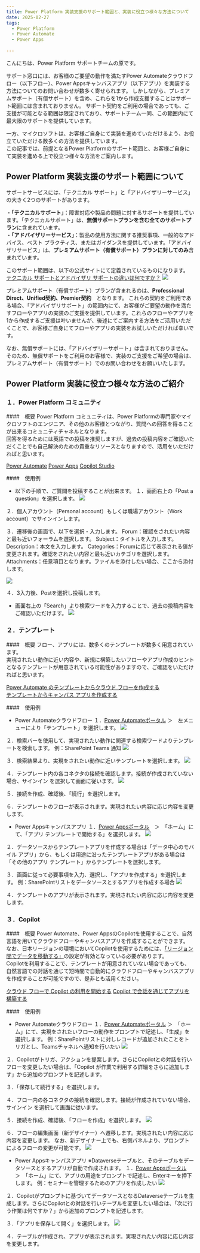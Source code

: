 ```yaml
---
title: Power Platform 実装支援のサポート範囲と、実装に役立つ様々な方法について
date: 2025-02-27 
tags:
  - Power Platform
  - Power Automate
  - Power Apps
  
---
```


こんにちは、Power Platform サポートチームの原です。

サポート窓口には、お客様のご要望の動作を満たすPower Automateクラウドフロー（以下フロー）、Power Appsキャンバスアプリ（以下アプリ）を実装する方法についてのお問い合わせが数多く寄せられます。
しかしながら、プレミアムサポート（有償サポート）を含め、これらを1から作成支援することはサポート範囲には含まれておりません。 
サポート契約をご利用の場合であっても、ご支援が可能となる範囲は限定されており、サポートチーム一同、この範囲内にて最大限のサポートを提供しています。

一方、マイクロソフトは、お客様ご自身にて実装を進めていただけるよう、お役立ていただける数多くの方法を提供しています。  
この記事では、前提となるPower Platformのサポート範囲と、お客様ご自身にて実装を進める上で役立つ様々な方法をご案内します。

<!-- more -->

## Power Platform 実装支援のサポート範囲について
サポートサービスには、「テクニカル サポート」と「アドバイザリーサービス」の大きく2つのサポートがあります。  

・**「テクニカルサポート」**：障害対応や製品の問題に対するサポートを提供しています。「テクニカルサポート」は、**無償サポートプランを含む全てのサポートプラン**に含まれています。  
・**「アドバイザリーサービス」**：製品の使用方法に関する推奨事項、一般的なアドバイス、ベスト プラクティス、またはガイダンスを提供しています。「アドバイザリサービス」は、**プレミアムサポート（有償サポート）プランに対してのみ**含まれています。  

このサポート範囲は、以下の公式サイトにて定義されているものになります。
[テクニカル サポートとアドバイザリ サポートの違いは何ですか？](https://www.microsoft.com/ja-jp/dynamics-365/support)
![](Support-boundary-developguidance/support-boundary.png)

プレミアムサポート（有償サポート）プランが含まれるのは、**Professional Direct、Unified契約、Premier契約**　となります。
これらの契約をご利用である場合、「アドバイザリサポート」の範囲内にて、お客様がご要望の動作を満たすフローやアプリの実装のご支援を提供しています。これらのフローやアプリを1から作成するご支援は叶いませんが、後述にてご案内する方法をご活用いただくことで、お客様ご自身にてフローやアプリの実装をお試しいただければ幸いです。

なお、無償サポートには、「アドバイザリーサポート」は含まれておりません。そのため、無償サポートをご利用のお客様で、実装のご支援をご希望の場合は、プレミアムサポート（有償サポート）でのお問い合わせをお願いいたします。


## Power Platform 実装に役立つ様々な方法のご紹介
### １．Power Platform コミュニティ
####　概要
Power Platform コミュニティは、Power Platformの専門家やマイクロソフトのエンジニア、その他のお客様とつながり、質問への回答を得ることが出来るコミュニティチャネルとなります。  
回答を得るためには英語での投稿を推奨しますが、過去の投稿内容をご確認いただくことでも自己解決のための貴重なリソースとなりますので、活用をいただければと思います。

[Power Automate](https://communitypowerplatformprod.powerappsportals.com/forums/thread/?groupid=46ce02a3-e1a7-4176-81fc-d93a4001d287)
[Power Apps](https://communitypowerplatformprod.powerappsportals.com/forums/thread/?groupid=b5652dc6-2c99-4e33-8b6f-45be4a896a40)
[Copilot Studio](https://communitypowerplatformprod.powerappsportals.com/forums/thread/?groupid=db8f53c2-767d-47d6-a1ae-fe4c828a6553)

####　使用例
- 以下の手順で、ご質問を投稿することが出来ます。
１．画面右上の「Post a question」を選択します。
![](Support-boundary-developguidance/post-a-question.png)

２．個人アカウント（Personal account）もしくは職場アカウント（Work account）でサインインします。

３．遷移後の画面で、以下を選択・入力します。
Forum：確認をされたい内容と最も近いフォーラムを選択します。
Subject：タイトルを入力します。
Description：本文を入力します。
Categories：Forumに応じて表示される値が変更されます。確認をされたい内容と最も近いカテゴリを選択します。
Attachments：任意項目となります。ファイルを添付したい場合、ここから添付します。

![](Support-boundary-developguidance/post-your-question-to-a-forum.png)

４．3入力後、Postを選択し投稿します。

- 画面右上の「Search」より検索ワードを入力することで、過去の投稿内容をご確認いただけます。
![](Support-boundary-developguidance/search.png)

### ２．テンプレート
####　概要
フロー、アプリには、数多くのテンプレートが数多く用意されています。  
実現されたい動作に近い内容や、新規に構築したいフローやアプリ作成のヒントとなるテンプレートが用意されている可能性がありますので、ご確認をいただければと思います。  

[Power Automate のテンプレートからクラウド フローを作成する](https://learn.microsoft.com/ja-jp/power-automate/get-started-logic-template)  
[テンプレートからキャンバス アプリを作成する](https://learn.microsoft.com/ja-jp/power-apps/maker/canvas-apps/get-started-test-drive)  

####　使用例
- Power Automateクラウドフロー
１．[Power Automateポータル](https://make.powerautomate.com/) ＞　左メニューにより「テンプレート」を選択します。
![](Support-boundary-developguidance/template-menu.png)

２．検索バーを使用して、実現されたい動作に関連する検索ワードよりテンプレートを検索します。
例：SharePoint Teams 通知
![](Support-boundary-developguidance/template-list.png)

３．検索結果より、実現をされたい動作に近いテンプレートを選択します。
![](Support-boundary-developguidance/template-result.png)

４．テンプレート内の各コネクタの接続を確認します。接続が作成されていない場合、サインイン を選択して画面に従います。
![](Support-boundary-developguidance/template-connection.png)

５．接続を作成、確認後、「続行」を選択します。

６．テンプレートのフローが表示されます。実現されたい内容に応じ内容を変更します。

- Power Appsキャンバスアプリ
１．[Power Appsポータル](https://make.powerapps.com/)　＞　「ホーム」にて、「アプリ テンプレートで開始する」を選択します。
![](Support-boundary-developguidance/canvasapp-template.png)

２．データソースからテンプレートアプリを作成する場合は「データ中心のモバイル アプリ」から、もしくは用途に沿ったテンプレートアプリがある場合は「その他のアプリ テンプレート」からテンプレートを選択します。

３．画面に従って必要事項を入力、選択し、「アプリを作成する」を選択します。
例：SharePointリストをデータソースとするアプリを作成する場合
![](Support-boundary-developguidance/SPO-template.png)

４．テンプレートのアプリが表示されます。実現されたい内容に応じ内容を変更します。


### ３．Copilot
####　概要
Power Automate、Power AppsのCopilotを使用することで、自然言語を用いてクラウドフローやキャンバスアプリを作成することができます。  
なお、日本リージョンの環境においてCopilotを使用するためには、[「リージョン間でデータを移動する」](https://learn.microsoft.com/ja-jp/power-platform/admin/geographical-availability-copilot#turn-on-copilots-and-generative-ai-features-1)の設定が有効となっている必要があります。  
Copilotを利用することで、テンプレートが用意されていない場合であっても、自然言語での対話を通じて短時間で自動的にクラウドフローやキャンバスアプリを作成することが可能ですので、是非とも活用ください。  

[クラウド フローで Copilot の利用を開始する](https://learn.microsoft.com/ja-jp/power-automate/get-started-with-copilot)
[Copilot で会話を通じてアプリを構築する](https://learn.microsoft.com/ja-jp/power-apps/maker/canvas-apps/ai-conversations-create-app)

####　使用例
- Power Automateクラウドフロー
１．[Power Automateポータル](https://make.powerautomate.com/) ＞　「ホーム」にて、実現をされたいフローの動作をプロンプトで記述し、「生成」を選択します。
例：SharePointリストに対しレコードが追加されたことをトリガとし、Teamsチャネルへ通知を行いたい
![](Support-boundary-developguidance/flow-prompt.png)

２．Copilotがトリガ、アクションを提案します。さらにCopilotとの対話を行いフローを変更したい場合は、「Copilot が作業で利用する詳細をさらに追加します」から追加のプロンプトを記述します。

３．「保存して続行する」を選択します。

４．フロー内の各コネクタの接続を確認します。接続が作成されていない場合、サインイン を選択して画面に従います。

５．接続を作成、確認後、「フローを作成」を選択します。
![](Support-boundary-developguidance/createflow.png)

６．フローの編集画面（新デザイナー）へ遷移します。実現されたい内容に応じ内容を変更します。
なお、新デザイナー上でも、右側パネルより、プロンプトによるフローの変更が可能です。
![](Support-boundary-developguidance/flowdesigner.png)

- Power Appsキャンバスアプリ
※Dataverseテーブルと、そのテーブルをデータソースとするアプリが自動で作成されます。
１．[Power Appsポータル](https://make.powerapps.com/)　＞　「ホーム」にて、アプリの用途をプロンプトで記述し、Enterキーを押下します。
例：セミナーを管理するためのアプリを作成したい
![](Support-boundary-developguidance/canvasapp-copilot.png)

２．Copilotがプロンプトに基づいてデータソースとなるDataverseテーブルを生成します。さらにCopilotとの対話を行いテーブルを変更したい場合は、「次に行う作業は何ですか？」から追加のプロンプトを記述します。

３．「アプリを保存して開く」を選択します。
![](Support-boundary-developguidance/canvasapp-tablecreate.png)

４．テーブルが作成され、アプリが表示されます。実現されたい内容に応じ内容を変更します。



